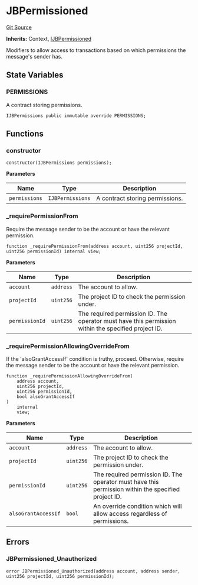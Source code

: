 # JBPermissioned
[Git Source](https://github.com/Bananapus/nana-core/blob/2998dca2fbd2658e2c8791d6dc8348147d69e28e/src/abstract/JBPermissioned.sol)

**Inherits:**
Context, [IJBPermissioned](/src/interfaces/IJBPermissioned.sol/interface.IJBPermissioned.md)

Modifiers to allow access to transactions based on which permissions the message's sender has.


## State Variables
### PERMISSIONS
A contract storing permissions.


```solidity
IJBPermissions public immutable override PERMISSIONS;
```


## Functions
### constructor


```solidity
constructor(IJBPermissions permissions);
```
**Parameters**

|Name|Type|Description|
|----|----|-----------|
|`permissions`|`IJBPermissions`|A contract storing permissions.|


### _requirePermissionFrom

Require the message sender to be the account or have the relevant permission.


```solidity
function _requirePermissionFrom(address account, uint256 projectId, uint256 permissionId) internal view;
```
**Parameters**

|Name|Type|Description|
|----|----|-----------|
|`account`|`address`|The account to allow.|
|`projectId`|`uint256`|The project ID to check the permission under.|
|`permissionId`|`uint256`|The required permission ID. The operator must have this permission within the specified project ID.|


### _requirePermissionAllowingOverrideFrom

If the 'alsoGrantAccessIf' condition is truthy, proceed. Otherwise, require the message sender to be the
account or
have the relevant permission.


```solidity
function _requirePermissionAllowingOverrideFrom(
    address account,
    uint256 projectId,
    uint256 permissionId,
    bool alsoGrantAccessIf
)
    internal
    view;
```
**Parameters**

|Name|Type|Description|
|----|----|-----------|
|`account`|`address`|The account to allow.|
|`projectId`|`uint256`|The project ID to check the permission under.|
|`permissionId`|`uint256`|The required permission ID. The operator must have this permission within the specified project ID.|
|`alsoGrantAccessIf`|`bool`|An override condition which will allow access regardless of permissions.|


## Errors
### JBPermissioned_Unauthorized

```solidity
error JBPermissioned_Unauthorized(address account, address sender, uint256 projectId, uint256 permissionId);
```

